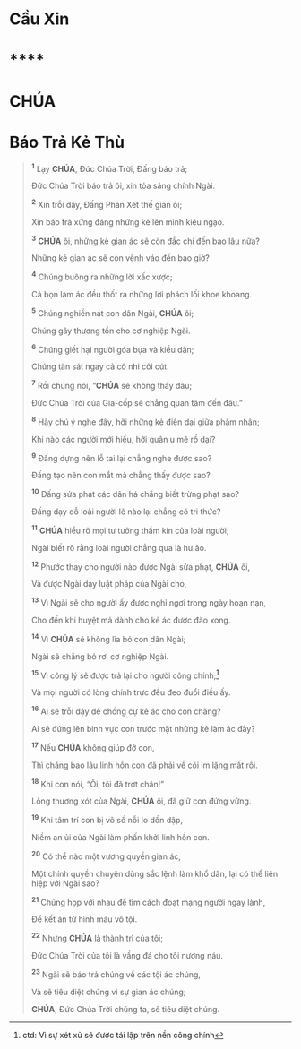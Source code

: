 # Cầu Xin

# \*\*\*\*

# CHÚA

# Báo Trả Kẻ Thù

> <sup><b>1</b></sup> Lạy **CHÚA**, Đức Chúa Trời, Đấng báo trả;
>
> Đức Chúa Trời báo trả ôi, xin tỏa sáng chính Ngài.
>
> <sup><b>2</b></sup> Xin trỗi dậy, Đấng Phán Xét thế gian ôi;
>
> Xin báo trả xứng đáng những kẻ lên mình kiêu ngạo.
>
> <sup><b>3</b></sup> **CHÚA** ôi, những kẻ gian ác sẽ còn đắc chí đến bao lâu nữa?
>
> Những kẻ gian ác sẽ còn vênh váo đến bao giờ?
>
> <sup><b>4</b></sup> Chúng buông ra những lời xấc xược;
>
> Cả bọn làm ác đều thốt ra những lời phách lối khoe khoang.
>
> <sup><b>5</b></sup> Chúng nghiền nát con dân Ngài, **CHÚA** ôi;
>
> Chúng gây thương tổn cho cơ nghiệp Ngài.
>
> <sup><b>6</b></sup> Chúng giết hại người góa bụa và kiều dân;
>
> Chúng tàn sát ngay cả cô nhi côi cút.
>
> <sup><b>7</b></sup> Rồi chúng nói, “**CHÚA** sẽ không thấy đâu;
>
> Đức Chúa Trời của Gia-cốp sẽ chẳng quan tâm đến đâu.”
>
> <sup><b>8</b></sup> Hãy chú ý nghe đây, hỡi những kẻ điên dại giữa phàm nhân;
>
> Khi nào các người mới hiểu, hỡi quân u mê rồ dại?
>
> <sup><b>9</b></sup> Đấng dựng nên lỗ tai lại chẳng nghe được sao?
>
> Đấng tạo nên con mắt mà chẳng thấy được sao?
>
> <sup><b>10</b></sup> Đấng sửa phạt các dân há chẳng biết trừng phạt sao?
>
> Đấng dạy dỗ loài người lẽ nào lại chẳng có tri thức?
>
> <sup><b>11</b></sup> **CHÚA** hiểu rõ mọi tư tưởng thầm kín của loài người;
>
> Ngài biết rõ rằng loài người chẳng qua là hư ảo.
>
> <sup><b>12</b></sup> Phước thay cho người nào được Ngài sửa phạt, **CHÚA** ôi,
>
> Và được Ngài dạy luật pháp của Ngài cho,
>
> <sup><b>13</b></sup> Vì Ngài sẽ cho người ấy được nghỉ ngơi trong ngày hoạn nạn,
>
> Cho đến khi huyệt mả dành cho kẻ ác được đào xong.
>
> <sup><b>14</b></sup> Vì **CHÚA** sẽ không lìa bỏ con dân Ngài;
>
> Ngài sẽ chẳng bỏ rơi cơ nghiệp Ngài.
>
> <sup><b>15</b></sup> Vì công lý sẽ được trả lại cho người công chính;[^1-22ed26b3-92f3-4c6b-8945-d5b230caf31c]
>
> Và mọi người có lòng chính trực đều đeo đuổi điều ấy.
>
> <sup><b>16</b></sup> Ai sẽ trỗi dậy để chống cự kẻ ác cho con chăng?
>
> Ai sẽ đứng lên binh vực con trước mặt những kẻ làm ác đây?
>
> <sup><b>17</b></sup> Nếu **CHÚA** không giúp đỡ con,
>
> Thì chẳng bao lâu linh hồn con đã phải về cõi im lặng mất rồi.
>
> <sup><b>18</b></sup> Khi con nói, “Ôi, tôi đã trợt chân!”
>
> Lòng thương xót của Ngài, **CHÚA** ôi, đã giữ con đứng vững.
>
> <sup><b>19</b></sup> Khi tâm trí con bị vô số nỗi lo dồn dập,
>
> Niềm an ủi của Ngài làm phấn khởi linh hồn con.
>
> <sup><b>20</b></sup> Có thể nào một vương quyền gian ác,
>
> Một chính quyền chuyên dùng sắc lệnh làm khổ dân, lại có thể liên hiệp với Ngài sao?
>
> <sup><b>21</b></sup> Chúng họp với nhau để tìm cách đoạt mạng người ngay lành,
>
> Để kết án tử hình máu vô tội.
>
> <sup><b>22</b></sup> Nhưng **CHÚA** là thành trì của tôi;
>
> Đức Chúa Trời của tôi là vầng đá cho tôi nương náu.
>
> <sup><b>23</b></sup> Ngài sẽ báo trả chúng về các tội ác chúng,
>
> Và sẽ tiêu diệt chúng vì sự gian ác chúng;
>
> **CHÚA**, Đức Chúa Trời chúng ta, sẽ tiêu diệt chúng.

[^1-22ed26b3-92f3-4c6b-8945-d5b230caf31c]: ctd: Vì sự xét xử sẽ được tái lập trên nền công chính
